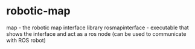 # robotic-map
map - the robotic map interface library
rosmapinterface - executable that shows the interface and act as a ros node (can be used to communicate with ROS robot) 
